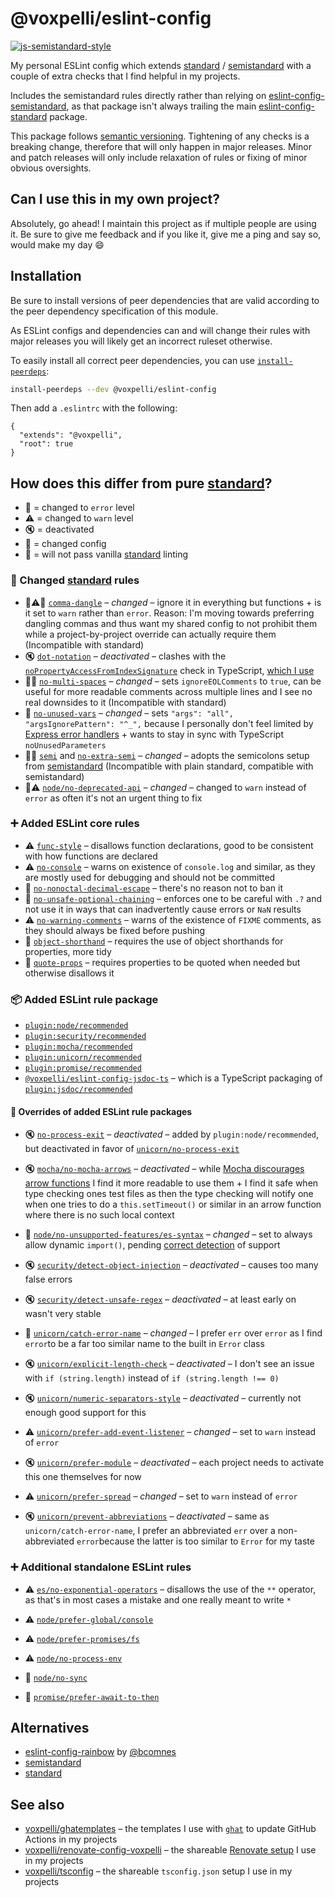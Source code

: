 # @voxpelli/eslint-config

[![js-semistandard-style](https://img.shields.io/badge/code%20style-semistandard-brightgreen.svg?style=flat)](https://github.com/standard/semistandard)

My personal ESLint config which extends [standard](https://standardjs.com/) / [semistandard](https://github.com/standard/semistandard) with a couple of extra checks that I find helpful in my projects.

Includes the semistandard rules directly rather than relying on [eslint-config-semistandard](https://github.com/standard/eslint-config-semistandard), as that package isn't always trailing the main [eslint-config-standard](https://github.com/standard/eslint-config-standard) package.

This package follows [semantic versioning](https://semver.org/). Tightening of any checks is a breaking change, therefore that will only happen in major releases. Minor and patch releases will only include relaxation of rules or fixing of minor obvious oversights.

## Can I use this in my own project?

Absolutely, go ahead! I maintain this project as if multiple people are using it. Be sure to give me feedback and if you like it, give me a ping and say so, would make my day 😄

## Installation

Be sure to install versions of peer dependencies that are valid according to the peer dependency specification of this module.

As ESLint configs and dependencies can and will change their rules with major releases you will likely get an incorrect ruleset otherwise.

To easily install all correct peer dependencies, you can use [`install-peerdeps`](https://www.npmjs.com/package/install-peerdeps):

```bash
install-peerdeps --dev @voxpelli/eslint-config
```

Then add a `.eslintrc` with the following:

```
{
  "extends": "@voxpelli",
  "root": true
}
```

## How does this differ from pure [standard](https://standardjs.com/)?

* :stop_sign: = changed to `error` level
* :warning: = changed to `warn` level
* :mute: = deactivated
* :wrench: = changed config
* :grimacing: = will not pass vanilla [standard](https://standardjs.com/) linting

### :wrench: Changed [standard](https://standardjs.com/) rules

* :wrench::warning::grimacing: [`comma-dangle`](https://eslint.org/docs/rules/comma-dangle) – *changed* – ignore it in everything but functions + is it set to `warn` rather than `error`. Reason: I'm moving towards preferring dangling commas and thus want my shared config to not prohibit them while a project-by-project override can actually require them (Incompatible with standard)
* :mute: [`dot-notation`](https://eslint.org/docs/rules/dot-notation) – *deactivated* – clashes with the [`noPropertyAccessFromIndexSignature`](https://www.typescriptlang.org/tsconfig#noPropertyAccessFromIndexSignature) check in TypeScript, [which I use](https://github.com/voxpelli/tsconfig/blob/e0d0360f280d407ad25806381624c672f66e2653/base.json#L23)
* :wrench::grimacing: [`no-multi-spaces`](https://eslint.org/docs/rules/no-multi-spaces) – *changed* – sets `ignoreEOLComments` to `true`, can be useful for more readable comments across multiple lines and I see no real downsides to it (Incompatible with standard)
* :wrench: [`no-unused-vars`](https://eslint.org/docs/rules/no-unused-vars) – *changed* – sets `"args": "all", "argsIgnorePattern": "^_",` because I personally don't feel limited by [Express error handlers](https://github.com/standard/standard/issues/419#issuecomment-718186130) + wants to stay in sync with TypeScript `noUnusedParameters`
* :wrench::grimacing: [`semi`](https://eslint.org/docs/rules/semi) and [`no-extra-semi`](https://eslint.org/docs/rules/no-extra-semi) – *changed* – adopts the semicolons setup from [semistandard](https://github.com/standard/semistandard)  (Incompatible with plain standard, compatible with semistandard)
* :wrench::warning: [`node/no-deprecated-api`](https://github.com/mysticatea/eslint-plugin-node/blob/master/docs/rules/no-deprecated-api.md) – *changed* – changed to `warn` instead of `error` as often it's not an urgent thing to fix

### :heavy_plus_sign: Added ESLint core rules

* :warning: [`func-style`](https://eslint.org/docs/rules/func-style) – disallows function declarations, good to be consistent with how functions are declared
* :warning: [`no-console`](https://eslint.org/docs/rules/no-console) – warns on existence of `console.log` and similar, as they are mostly used for debugging and should not be committed
* :stop_sign: [`no-nonoctal-decimal-escape`](https://eslint.org/docs/rules/no-nonoctal-decimal-escape) – there's no reason not to ban it
* :stop_sign: [`no-unsafe-optional-chaining`](https://eslint.org/docs/rules/no-unsafe-optional-chaining) – enforces one to be careful with `.?` and not use it in ways that can inadvertently cause errors or `NaN` results
* :warning: [`no-warning-comments`](https://eslint.org/docs/rules/no-warning-comments) – warns of the existence of `FIXME` comments, as they should always be fixed before pushing
* :stop_sign: [`object-shorthand`](https://eslint.org/docs/rules/object-shorthand) – requires the use of object shorthands for properties, more tidy
* :stop_sign: [`quote-props`](https://eslint.org/docs/rules/quote-props) – requires properties to be quoted when needed but otherwise disallows it

### :package: Added ESLint rule package

* [`plugin:node/recommended`](https://github.com/mysticatea/eslint-plugin-node#-rules)
* [`plugin:security/recommended`](https://github.com/nodesecurity/eslint-plugin-security/blob/master/index.js)
* [`plugin:mocha/recommended`](https://github.com/lo1tuma/eslint-plugin-mocha/blob/master/index.js)
* [`plugin:unicorn/recommended`](https://github.com/sindresorhus/eslint-plugin-unicorn/blob/master/index.js)
* [`plugin:promise/recommended`](https://github.com/xjamundx/eslint-plugin-promise/blob/development/index.js)
* [`@voxpelli/eslint-config-jsdoc-ts`](https://github.com/voxpelli/eslint-config-jsdoc-ts/blob/main/eslintrc.json) – which is a TypeScript packaging of [`plugin:jsdoc/recommended`](https://github.com/gajus/eslint-plugin-jsdoc#configuration)

#### :wrench: Overrides of added ESLint rule packages

* :mute: [`no-process-exit`](https://eslint.org/docs/rules/no-process-exit) – *deactivated* – added by `plugin:node/recommended`, but deactivated in favor of [`unicorn/no-process-exit`](https://github.com/sindresorhus/eslint-plugin-unicorn/blob/master/docs/rules/no-process-exit.md)

* :mute: [`mocha/no-mocha-arrows`](https://github.com/lo1tuma/eslint-plugin-mocha/blob/master/docs/rules/no-mocha-arrows.md) – *deactivated* – while [Mocha discourages arrow functions](https://mochajs.org/#arrow-functions) I find it more readable to use them + I find it safe when type checking ones test files as then the type checking will notify one when one tries to do a `this.setTimeout()` or similar in an arrow function where there is no such local context

* :wrench: [`node/no-unsupported-features/es-syntax`](https://github.com/mysticatea/eslint-plugin-node/blob/master/docs/rules/no-unsupported-features/es-syntax.md) – *changed* – set to always allow dynamic `import()`, pending [correct detection](https://github.com/mysticatea/eslint-plugin-node/issues/250) of support

* :mute: [`security/detect-object-injection`](https://github.com/nodesecurity/eslint-plugin-security#detect-object-injection) – *deactivated* – causes too many false errors
* :mute: [`security/detect-unsafe-regex`](https://github.com/nodesecurity/eslint-plugin-security#detect-unsafe-regex) – *deactivated* – at least early on wasn't very stable

* :wrench: [`unicorn/catch-error-name`](https://github.com/sindresorhus/eslint-plugin-unicorn/blob/master/docs/rules/catch-error-name.md) – *changed* – I prefer `err` over `error` as I find `error`to be a far too similar name to the built in `Error` class
* :mute: [`unicorn/explicit-length-check`](https://github.com/sindresorhus/eslint-plugin-unicorn/blob/master/docs/rules/explicit-length-check.md) – *deactivated* – I don't see an issue with `if (string.length)` instead of `if (string.length !== 0)`
* :mute: [`unicorn/numeric-separators-style`](https://github.com/sindresorhus/eslint-plugin-unicorn/blob/master/docs/rules/numeric-separators-style.md) – *deactivated* – currently not enough good support for this
* :warning: [`unicorn/prefer-add-event-listener`](https://github.com/sindresorhus/eslint-plugin-unicorn/blob/master/docs/rules/prefer-add-event-listener.md) – *changed* – set to `warn` instead of `error`
* :mute: [`unicorn/prefer-module`](https://github.com/sindresorhus/eslint-plugin-unicorn/blob/master/docs/rules/prefer-module.md) – *deactivated*  – each project needs to activate this one themselves for now
* :warning: [`unicorn/prefer-spread`](https://github.com/sindresorhus/eslint-plugin-unicorn/blob/master/docs/rules/prefer-spread.md) – *changed* – set to `warn` instead of `error`
* :mute: [`unicorn/prevent-abbreviations`](https://github.com/sindresorhus/eslint-plugin-unicorn/blob/master/docs/rules/prevent-abbreviations.md) – *deactivated* – same as `unicorn/catch-error-name`, I prefer an abbreviated `err` over a non-abbreviated `error`because the latter is too similar to `Error` for my taste

### :heavy_plus_sign: Additional standalone ESLint rules

<!-- TODO: Maybe add promise/prefer-await-to-callbacks -->
<!-- TODO: Maybe add node/no-mixed-requires -->

* :warning: [`es/no-exponential-operators`](https://mysticatea.github.io/eslint-plugin-es/rules/no-exponential-operators.html) – disallows the use of the `**` operator, as that's in most cases a mistake and one really meant to write `*`

* :warning: [`node/prefer-global/console`](https://github.com/mysticatea/eslint-plugin-node/blob/master/docs/rules/prefer-global/console.md)
* :warning: [`node/prefer-promises/fs`](https://github.com/mysticatea/eslint-plugin-node/blob/master/docs/rules/prefer-promises/fs.md)
* :warning: [`node/no-process-env`](https://github.com/mysticatea/eslint-plugin-node/blob/master/docs/rules/no-process-env.md)
* :stop_sign: [`node/no-sync`](https://github.com/mysticatea/eslint-plugin-node/blob/master/docs/rules/no-sync.md)

* :stop_sign: [`promise/prefer-await-to-then`](https://github.com/xjamundx/eslint-plugin-promise/blob/development/docs/rules/prefer-await-to-then.md)

## Alternatives

* [eslint-config-rainbow](https://github.com/rainbow-me/eslint-config-rainbow) by [@bcomnes](https://github.com/bcomnes)
* [semistandard](https://github.com/standard/semistandard)
* [standard](https://standardjs.com/)

## See also

* [voxpelli/ghatemplates](https://github.com/voxpelli/ghatemplates) – the templates I use with [`ghat`](https://github.com/fregante/ghat) to update GitHub Actions in my projects
* [voxpelli/renovate-config-voxpelli](https://github.com/voxpelli/renovate-config-voxpelli) – the shareable [Renovate setup](https://docs.renovatebot.com/config-presets/) I use in my projects
* [voxpelli/tsconfig](https://github.com/voxpelli/tsconfig) – the shareable `tsconfig.json` setup I use in my projects
